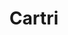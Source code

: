 ---
id: cartri
parent: /wiki/racchette/
permalink: /wiki/racchette/cartri/
image: /images/wiki/brands/cartri.webp
title: Cartri
brand: cartri
marca: cartri
description: Brand spagnolo nato nel 2003, si focalizza sui giocatori che trovano nel padel più che un semplice momento di svago. Per questo produce racchette di alta qualità, anche l’innovazione è centrale nella costruzione delle nuove racchette ed offrono ogni anno una collezione nuova. 
---